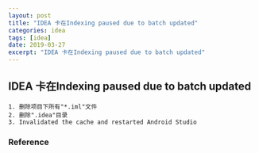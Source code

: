 ```yaml
---
layout: post
title: "IDEA 卡在Indexing paused due to batch updated"
categories: idea
tags: [idea]
date: 2019-03-27
excerpt: "IDEA 卡在Indexing paused due to batch updated"
---
```


## IDEA 卡在Indexing paused due to batch updated

    1. 删除项目下所有"*.iml"文件
    2. 删除".idea"目录
    3. Invalidated the cache and restarted Android Studio

### Reference


